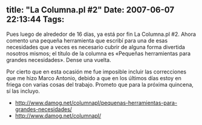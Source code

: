 title: "La Columna.pl #2"
Date: 2007-06-07 22:13:44
Tags: 
---
<p>Pues luego de alrededor de 16 días, ya está por fin La Columna.pl #2. Ahora comento una pequeña herramienta que escribí para una de esas necesidades que a veces es necesario cubrir de alguna forma divertida nosotros mismos; el título de la columna es «Pequeñas herramientas para grandes necesidades». Dense una vuelta.

Por cierto que en esta ocasión me fue imposible incluir las correcciones que me hizo Marco Antonio, debido a que en los últimos días estoy en friega con varias cosas del trabajo. Prometo que para la próxima quincena, sí las incluyo.
</p>
<ul>
<li><a href="http://www.damog.net/columnapl/pequenas-herramientas-para-grandes-necesidades/"><a href="http://www.damog.net/columnapl/pequenas-herramientas-para-grandes-necesidades/">http://www.damog.net/columnapl/pequenas-herramientas-para-grandes-necesidades/</a></a></li>
<li><a href="http://www.damog.net/columnapl/"><a href="http://www.damog.net/columnapl/">http://www.damog.net/columnapl/</a></a></li>
</ul>

